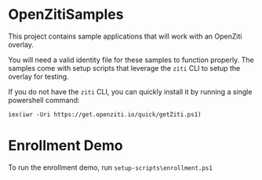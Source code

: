 # OpenZitiSamples

This project contains sample applications that will work with an OpenZiti overlay.

You will need a valid identity file for these samples to function properly. The samples
come with setup scripts that leverage the `ziti` CLI to setup the overlay for testing.

If you do not have the `ziti` CLI, you can quickly install it by running a single 
powershell command:
```
iex(iwr -Uri https://get.openziti.io/quick/getZiti.ps1)
```

# Enrollment Demo
To run the enrollment demo, run `setup-scripts\enrollment.ps1`



